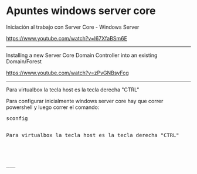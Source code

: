# Apuntes windows server core

Iniciación al trabajo con Server Core - Windows Server


https://www.youtube.com/watch?v=l67XfaBSm6E



____


Installing a new Server Core Domain Controller into an existing Domain/Forest

https://www.youtube.com/watch?v=zPvGNBsyFcg


____

Para virtualbox la tecla host es la tecla derecha "CTRL"

Para configurar inicialmente windows server core hay que correr powershell y luego correr el comando:

<pre>
sconfig
<pre>

Para virtualbox la tecla host es la tecla derecha "CTRL"




___






